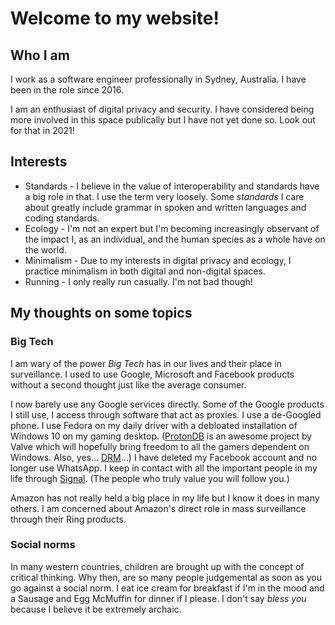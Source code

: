# Welcome to my website!

## Who I am
I work as a software engineer professionally in Sydney, Australia. I have been in the role since 2016.

I am an enthusiast of digital privacy and security. I have considered being more involved in this space publically but I have not yet done so. Look out for that in 2021!

## Interests
* Standards - I believe in the value of interoperability and standards have a big role in that. I use the term very loosely. Some *standards* I care about greatly include grammar in spoken and written languages and coding standards.
* Ecology - I'm not an expert but I'm becoming increasingly observant of the impact I, as an individual, and the human species as a whole have on the world.
* Minimalism - Due to my interests in digital privacy and ecology, I practice minimalism in both digital and non-digital spaces.
* Running - I only really run casually. I'm not bad though!

## My thoughts on some topics

### Big Tech
I am wary of the power *Big Tech* has in our lives and their place in surveillance. I used to use Google, Microsoft and Facebook products without a second thought just like the average consumer.

I now barely use any Google services directly. Some of the Google products I still use, I access through software that act as proxies. I use a de-Googled phone. I use Fedora on my daily driver with a debloated installation of Windows 10 on my gaming desktop. ([ProtonDB](https://www.protondb.com/) is an awesome project by Valve which will hopefully bring freedom to all the gamers dependent on Windows. Also, yes... [DRM](https://www.fckdrm.com/)...) I have deleted my Facebook account and no longer use WhatsApp. I keep in contact with all the important people in my life through [Signal](https://signal.org/). (The people who truly value you will follow you.)

Amazon has not really held a big place in my life but I know it does in many others. I am concerned about Amazon's direct role in mass surveillance through their Ring products.

### Social norms
In many western countries, children are brought up with the concept of critical thinking. Why then, are so many people judgemental as soon as you go against a social norm. I eat ice cream for breakfast if I'm in the mood and a Sausage and Egg McMuffin for dinner if I please. I don't say *bless you* because I believe it be extremely archaic.
